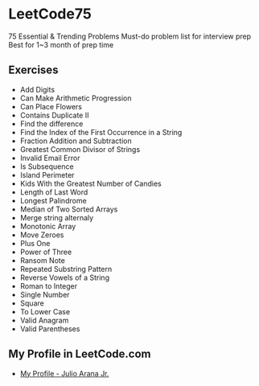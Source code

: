 # LeetCode75

75 Essential &amp; Trending Problems Must-do problem list for interview prep Best for 1~3 month of prep time

## Exercises

- Add Digits
- Can Make Arithmetic Progression
- Can Place Flowers
- Contains Duplicate II
- Find the difference
- Find the Index of the First Occurrence in a String
- Fraction Addition and Subtraction
- Greatest Common Divisor of Strings
- Invalid Email Error
- Is Subsequence
- Island Perimeter
- Kids With the Greatest Number of Candies
- Length of Last Word
- Longest Palindrome
- Median of Two Sorted Arrays
- Merge string alternaly
- Monotonic Array
- Move Zeroes
- Plus One
- Power of Three
- Ransom Note
- Repeated Substring Pattern
- Reverse Vowels of a String
- Roman to Integer
- Single Number
- Square
- To Lower Case
- Valid Anagram
- Valid Parentheses

## My Profile in LeetCode.com

- [My Profile - Julio Arana Jr.](https://leetcode.com/u/julioaranajr/)
